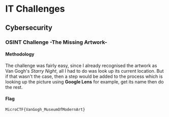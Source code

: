 # IT Challenges
## Cybersecurity
### OSINT Challenge -The Missing Artwork-

#### Methodology 
The challenge was fairly easy, since I already recognised the artwork as Van Gogh's *Starry Night*, all I had to do was look up its current location. But if that wasn't the case, then a step would be added to the process which is looking up the picture using **Google Lens** for example, get its name then do the rest.

#### Flag
`MicroCTF{VanGogh_MuseumOfModernArt}`